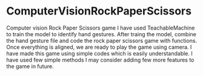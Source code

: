 # ComputerVisionRockPaperScissors
Computer vision Rock Paper Scissors game
I have used TeachableMachine to train the model to identify hand gestures.
After traing the model, combine the hand gesture file and code the rock paper scissors game with functions. 
Once everything is aligned, we are ready to play the game using camera. 
I have made this game using simple codes which is easily understandable. 
I have used few simple methods 
I may consider adding few more features to the game in future.
